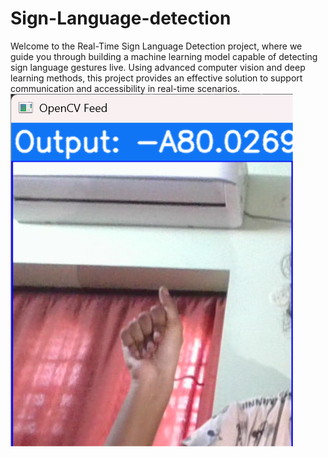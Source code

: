 ﻿# Sign-Language-detection
 Welcome to the Real-Time Sign Language Detection project, where we guide you through building a machine learning model capable of detecting sign language gestures live. Using advanced computer vision and deep learning methods, this project provides an effective solution to support communication and accessibility in real-time scenarios.
![image alt](https://github.com/KommuriVaishnavi/Sign-Language-detection/blob/10bffeda22b342847bb22da7a6bb9114e94ece5c/Screenshot%202025-09-03%20113157.png)



